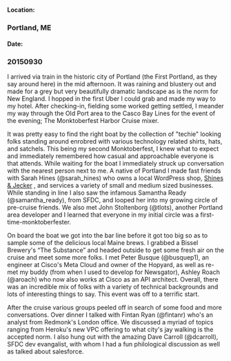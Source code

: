 #### Location: 
### Portland, ME

#### Date: 
### 20150930

I arrived via train in the historic city of Portland (the First Portland, as they say around here) in the mid afternoon. It was raining and blustery out and made for a grey but very beautifully dramatic landscape as is the norm for New England. I hopped in the first Uber I could grab and made my way to my hotel. After checking-in, fielding some worked getting settled, I meander my way through the Old Port area to the Casco Bay Lines for the event of the evening; The Monktoberfest Harbor Cruise mixer. 

It was pretty easy to find the right boat by the collection of "techie" looking folks standing around enrobred with various technology related shirts, hats, and satchels. This being my second Monktoberfest, I knew what to expect and immediately remembered how casual and approachable everyone is that attends. While waiting for the boat I immediately struck up conversation with the nearest person next to me. A native of Portland I made fast friends with Sarah Hines (@sarah_hines) who owns a local WordPress shop, [Shines & Jecker](http://shinesandjecker.com) , and services a variety of small and medium sized businesses. While standing in line I also saw the infamous Samantha Ready (@samantha_ready), from SFDC, and looped her into my growing circle of pre-cruise friends. We also met John Stoltenborg (@tlots), another Portland area developer and I learned that everyone in my initial circle was a first-time-monktoberfester. 

On board the boat we got into the bar line before it got too big so as to sample some of the delicious local Maine brews. I grabbed a Bissel Brewery's “The Substance” and headed outside to get some fresh air on the cruise and meet some more folks. I met Peter Busque (@busquep1), an engineer at Cisco's Meta Cloud and owner of the Hopyard, as well as re-met my buddy (from when I used to develop for Newsgator), Ashley Roach (@aroach) who now also works at Cisco as an API architect. Overall, there was an incredible mix of folks with a variety of technical backgrounds and lots of interesting things to say. This event was off to a terrific start.

After the cruise various groups peeled off in search of some food and more conversations. Over dinner I talked with Fintan Ryan (@fintanr) who's an analyst from Redmonk's London office. We discussed a myriad of topics ranging from Heroku's new VPC offering
 to what city's jay walking is the accepted norm. I also hung out with the amazing Dave Carroll (@dcarroll), SFDC dev evangalist, with whom I had a fun philological discussion as well as talked about salesforce. 
 

